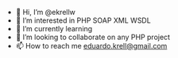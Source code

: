 - 👋 Hi, I’m @ekrellw
- 👀 I’m interested in PHP SOAP XML WSDL
- 🌱 I’m currently learning 
- 💞️ I’m looking to collaborate on any PHP project
- 📫 How to reach me eduardo.krell@gmail.com

<!---
ekrellw/ekrellw is a ✨ special ✨ repository because its `README.md` (this file) appears on your GitHub profile.
You can click the Preview link to take a look at your changes.
--->
